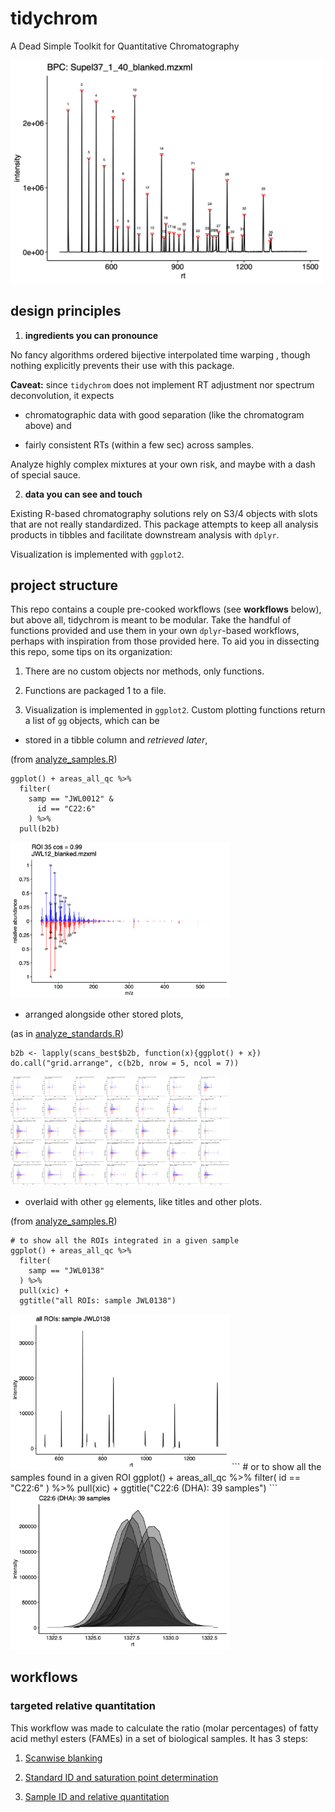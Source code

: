 # tidychrom

A Dead Simple Toolkit for Quantitative Chromatography

<img src="img/20200414_masterBPC%202.png" alt="base peak chromatogram" width="500px">

## design principles

1. **ingredients you can pronounce**

No fancy algorithms <cough> ordered bijective interpolated time warping </cough>, 
though nothing explicitly prevents their use with this package.

**Caveat:** since `tidychrom` does not implement RT adjustment nor spectrum
deconvolution, it expects

* chromatographic data with good separation (like the chromatogram above) and 
	
* fairly consistent RTs (within a few sec) across samples.
	
Analyze highly complex mixtures at your own risk, and maybe with a dash of special sauce.

2. **data you can see and touch**

Existing R-based chromatography solutions rely on S3/4 objects with slots
that are not really standardized. This package attempts to keep all analysis
products in tibbles and facilitate downstream analysis with `dplyr`.

Visualization is implemented with `ggplot2`.

## project structure

This repo contains a couple pre-cooked workflows (see **workflows** below), but above all, tidychrom is meant to be modular. Take the handful of functions provided and use them in your own `dplyr`-based workflows, perhaps with inspiration from those provided here. To aid you in dissecting this repo, some tips on its organization:

1. There are no custom objects nor methods, only functions.

2. Functions are packaged 1 to a file.
	
3. Visualization is implemented in `ggplot2`. Custom plotting functions return a list of `gg` objects,
which can be

+ stored in a tibble column and _retrieved later_,

(from [analyze_samples.R](analyze_samples.R))
```
ggplot() + areas_all_qc %>%
  filter(
    samp == "JWL0012" &
      id == "C22:6"
    ) %>%
  pull(b2b)
```
<img src="img/20200414_JWL12_DHA_matchup%202.png" alt="spectrum matchup" width="350px">
	
+ arranged alongside other stored plots,

(as in [analyze_standards.R](analyze_standards.R))
```
b2b <- lapply(scans_best$b2b, function(x){ggplot() + x})
do.call("grid.arrange", c(b2b, nrow = 5, ncol = 7))
```
<img src="img/20200414_cosineMatches_1_40_newCoA%202.png" alt="ALL spectrum matchups" width="350px">
	
+ overlaid with other `gg` elements, like titles and other plots.

(from [analyze_samples.R](analyze_samples.R))
```
# to show all the ROIs integrated in a given sample
ggplot() + areas_all_qc %>%
  filter(
    samp == "JWL0138"
  ) %>%
  pull(xic) +
  ggtitle("all ROIs: sample JWL0138")
```
<img src="https://github.com/octopode/tidychrom/blob/master/img/20200414_JWL138_allROIs%202.png" alt="JWL0138 all ROIs" width="350px">
```
# or to show all the samples found in a given ROI
ggplot() + areas_all_qc %>%
  filter(
    id == "C22:6"
  ) %>%
  pull(xic) +
  ggtitle("C22:6 (DHA): 39 samples")
```
<img src="https://github.com/octopode/tidychrom/blob/master/img/20200414_DHA_allXICs%202.png" alt="DHA all XICs" width="350px">

## workflows

### targeted relative quantitation

This workflow was made to calculate the ratio (molar percentages) of fatty acid methyl esters (FAMEs) in a set of biological samples. It has 3 steps:

1. [Scanwise blanking](subtract_blanks_multidir.R)

2. [Standard ID and saturation point determination](analyze_standards.R)

3. [Sample ID and relative quantitation](analyze_samples.R)


